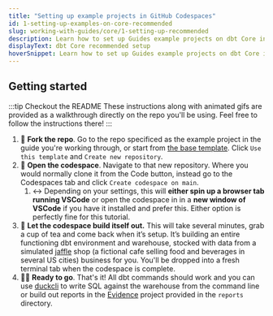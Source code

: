 ```yaml
---
title: "Setting up example projects in GitHub Codespaces"
id: 1-setting-up-examples-on-core-recommended
slug: working-with-guides/core/1-setting-up-recommended
description: Learn how to set up Guides example projects on dbt Core in GitHub Codespaces.
displayText: dbt Core recommended setup
hoverSnippet: Learn how to set up Guides example projects on dbt Core in GitHub Codespaces.
---
```


## Getting started

:::tip Checkout the README
These instructions along with animated gifs are provided as a walkthrough directly on the repo you'll be using. Feel free to follow the instructions there!
:::

1. 🔀 **Fork the repo**. Go to the repo specificed as the example project in the guide you're working through, or start from [the base template](https://github.com/dbt-labs/jaffle-shop-template). Click `Use this template` and `Create new repository`.
2. 🚀 **Open the codespace**. Navigate to that new repository. Where you would normally clone it from the Code button, instead go to the Codespaces tab and click `Create codespace on main`.
   1. ↔ Depending on your settings, this will **either spin up a browser tab running VSCode** or open the codespace in in a **new window of VSCode** if you have it installed and prefer this. Either option is perfectly fine for this tutorial.
3. 🍵 **Let the codespace build itself out.** This will take several minutes, grab a cup of tea and come back when it’s setup. It’s building an entire functioning dbt environment and warehouse, stocked with data from a simulated [jaffle](https://craftytoasties.com/what-is-a-jaffle/) shop (a fictional cafe selling food and beverages in several US cities) business for you. You'll be dropped into a fresh terminal tab when the codespace is complete.
4. 💁‍♀️ **Ready to go**. That's it! All dbt commands should work and you can use [duckcli](https://github.com/dbcli/duckcli) to write SQL against the warehouse from the command line or build out reports in the [Evidence](https://evidence.dev/) project provided in the `reports` directory.

